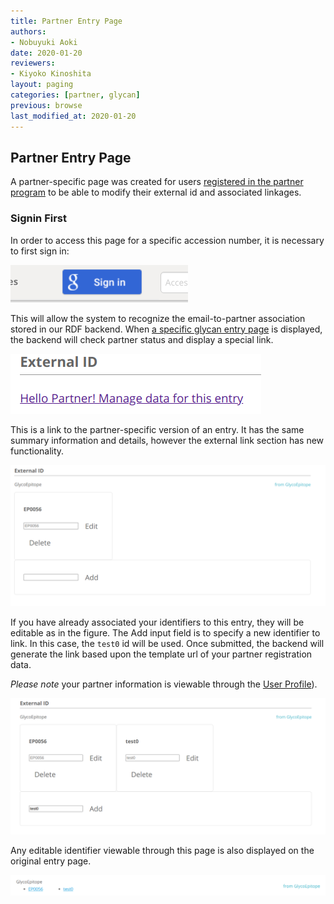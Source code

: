 ```yaml
---
title: Partner Entry Page
authors:
- Nobuyuki Aoki
date: 2020-01-20
reviewers:
- Kiyoko Kinoshita
layout: paging
categories: [partner, glycan]
previous: browse
last_modified_at: 2020-01-20
---
```


Partner Entry Page
------------

A partner-specific page was created for users [registered in the partner program](https://code.glytoucan.org/partner) to be able to modify their external id and associated linkages.

### Signin First

In order to access this page for a specific accession number, it is necessary to first sign in:

![Signin](/images/manual/gtc-signin.png)

This will allow the system to recognize the email-to-partner association stored in our RDF backend.  When [a specific glycan entry page](https://glytoucan.org/Structures/Glycans/G46677TE) is displayed, the backend will check partner status and display a special link.

![PartnerLink](/images/manual/gtc-entry-partner-link.png)

This is a link to the partner-specific version of an entry.  It has the same summary information and details, however the external link section has new functionality.

![PartnerEntry](/images/manual/gtc-partner-entry.png)

If you have already associated your identifiers to this entry, they will be editable as in the figure.  The Add input field is to specify a new identifier to link.  In this case, the `test0` id will be used.  Once submitted, the backend will generate the link based upon the template url of your partner registration data.

*Please note* your partner information is viewable through the [User Profile](http://code.glytoucan.org/manual/profile/)).

![PartnerEntryInput](/images/manual/gtc-partner-entry-input.png)

Any editable identifier viewable through this page is also displayed on the original entry page.

![EntryPartnerInput](/images/manual/gtc-entry-partner-input.png)

<div id='discourse-comments'></div>

<script type="text/javascript">
  DiscourseEmbed = { discourseUrl: 'http://test.discourse.glytoucan.org/',
                     discourseEmbedUrl: 'http://code.glytoucan.org/manual/partner-entry/' };

  (function() {
    var d = document.createElement('script'); d.type = 'text/javascript'; d.async = true;
    d.src = DiscourseEmbed.discourseUrl + 'javascripts/embed.js';
    (document.getElementsByTagName('head')[0] || document.getElementsByTagName('body')[0]).appendChild(d);
  })();
</script>

<br>

<br>

